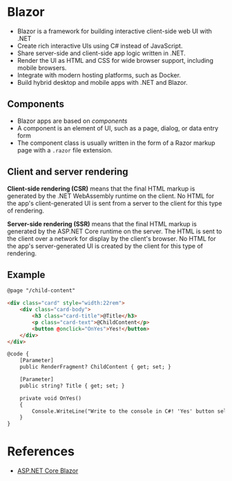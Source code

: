 # Blazor
- Blazor is a framework for building interactive client-side web UI with .NET
- Create rich interactive UIs using C# instead of JavaScript.
- Share server-side and client-side app logic written in .NET.
- Render the UI as HTML and CSS for wide browser support, including mobile browsers.
- Integrate with modern hosting platforms, such as Docker.
- Build hybrid desktop and mobile apps with .NET and Blazor.

## Components
- Blazor apps are based on _components_
- A component is an element of UI, such as a page, dialog, or data entry form
- The component class is usually written in the form of a Razor markup page with a `.razor` file extension. 

## Client and server rendering

**Client-side rendering (CSR)** means that the final HTML markup is generated by the .NET WebAssembly runtime on the client. No HTML for the app's client-generated UI is sent from a server to the client for this type of rendering.

**Server-side rendering (SSR)** means that the final HTML markup is generated by the ASP.NET Core runtime on the server. The HTML is sent to the client over a network for display by the client's browser. No HTML for the app's server-generated UI is created by the client for this type of rendering.

## Example
```HTML
@page "/child-content"

<div class="card" style="width:22rem">
    <div class="card-body">
        <h3 class="card-title">@Title</h3>
        <p class="card-text">@ChildContent</p>
        <button @onclick="OnYes">Yes!</button>
    </div>
</div>

@code {
    [Parameter]
    public RenderFragment? ChildContent { get; set; }

    [Parameter]
    public string? Title { get; set; }

    private void OnYes()
    {
        Console.WriteLine("Write to the console in C#! 'Yes' button selected.");
    }
}
```

# References
- [ASP.NET Core Blazor](https://learn.microsoft.com/en-us/aspnet/core/blazor/?view=aspnetcore-7.0)